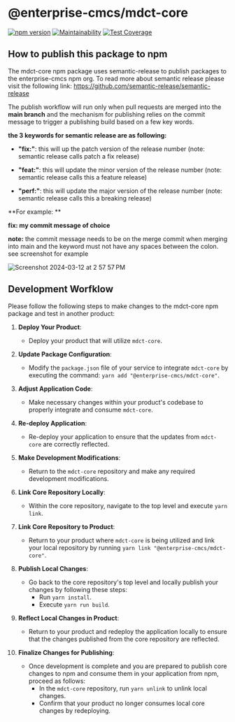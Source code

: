 # @enterprise-cmcs/mdct-core

[![npm version](https://img.shields.io/npm/v/@enterprise-cmcs/mdct-core/latest.svg)](https://www.npmjs.com/package/@enterprise-cmcs/mdct-core) [![Maintainability](https://api.codeclimate.com/v1/badges/3dd8c47fb161adc36946/maintainability)](https://codeclimate.com/repos/64f79f2cb94c0076558d5147/maintainability) [![Test Coverage](https://api.codeclimate.com/v1/badges/3dd8c47fb161adc36946/test_coverage)](https://codeclimate.com/repos/64f79f2cb94c0076558d5147/test_coverage)


## How to publish this package to npm
The mdct-core npm package uses semantic-release to publish packages to the enterprise-cmcs npm org. To read more about semantic release please visit the following link: https://github.com/semantic-release/semantic-release

The publish workflow will run only when pull requests are merged into the **main branch** and the mechanism for publishing relies on the commit message to trigger a publishing build based on a few key words. 

**the 3 keywords for semantic release are as following:**

* **"fix:"**: this will up the patch version of the release number (note: semantic release calls patch a fix release)

* **"feat:"**: this will update the minor version of the release number (note: semantic release calls this a feature release)

* **"perf:"**: this will update the major version of the release number (note: semantic release calls this a breaking release)

**For example: **

**fix: my commit message of choice**

**note:** the commit message needs to be on the merge commit when merging into main and the keyword must not have any spaces between the colon. see screenshot for example

![Screenshot 2024-03-12 at 2 57 57 PM](https://github.com/Enterprise-CMCS/macpro-mdct-core/assets/52459927/ee3ebb99-c1bf-40b1-a546-903fa722704b)

## Development Worfklow

Please follow the following steps to make changes to the mdct-core npm package and test in another product:

1. **Deploy Your Product**:
    - Deploy your product that will utilize `mdct-core`.

2. **Update Package Configuration**:
    - Modify the `package.json` file of your service to integrate `mdct-core` by executing the command: `yarn add "@enterprise-cmcs/mdct-core"`.

3. **Adjust Application Code**:
    - Make necessary changes within your product's codebase to properly integrate and consume `mdct-core`.

4. **Re-deploy Application**:
    - Re-deploy your application to ensure that the updates from `mdct-core` are correctly reflected.

5. **Make Development Modifications**:
    - Return to the `mdct-core` repository and make any required development modifications.

6. **Link Core Repository Locally**:
    - Within the core repository, navigate to the top level and execute `yarn link`.

7. **Link Core Repository to Product**:
    - Return to your product where `mdct-core` is being utilized and link your local repository by running `yarn link "@enterprise-cmcs/mdct-core"`.

8. **Publish Local Changes**:
    - Go back to the core repository's top level and locally publish your changes by following these steps:
        - Run `yarn install`.
        - Execute `yarn run build`.

9. **Reflect Local Changes in Product**:
    - Return to your product and redeploy the application locally to ensure that the changes published from the core repository are reflected.
  
10. **Finalize Changes for Publishing**:
    - Once development is complete and you are prepared to publish core changes to npm and consume them in your application from npm, proceed as follows:
        - In the `mdct-core` repository, run `yarn unlink` to unlink local changes.
        - Confirm that your product no longer consumes local core changes by redeploying. 



